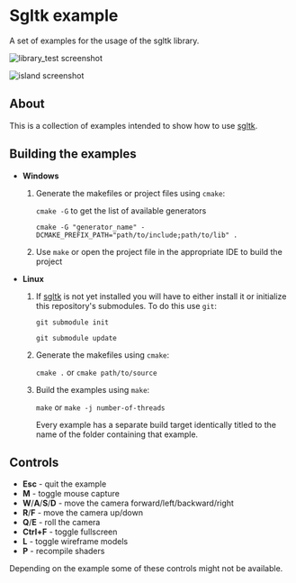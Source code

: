 # Sgltk example
A set of examples for the usage of the sgltk library.

![library_test screenshot](https://public.boxcloud.com/api/2.0/internal_files/229185037677/versions/241935226221/representations/png_paged_2048x2048/content/1.png?access_token=1!a3PcJtLKtAKyHsTz7tbj57ksOopb6VRfLaPbR5NFlJe_5l-HyfqUflQvFjUWc7Z0L0U645ejrvLRGZ4ULEJ7ZyZ-aIw7mB50MVs48mmmpa41xe-dQXsAmEyFIZfIqsk0xUpKXCQ_12gzupCWKEEr3t8lx1VVj_WAwlFJzM7kVf6b_QhgEyxMiYkYnSkOstbUChSLC0Y6ekePBIUzL9zKJeQv7NQDmeomWYyagQb0ZcDvBN5EILu9Q8SWsQ6HKpzdjgxWZACf2kz8L7DSAJLCsd7Csb30qpffagZv7Ytx5P7cXZziQTPA6bB7IH-FEthZVbnQa3-Acnblv2g1RomDZ7NZ5YegNJ5Tw9otw7_BVvJmf0aOIeGp8QnnscsrUUfxo4xREVHAcmcWULER)

![island screenshot](https://public.boxcloud.com/api/2.0/internal_files/229184965357/versions/241935148013/representations/png_paged_2048x2048/content/1.png?access_token=1!AqFJ55wCO3zgJhDeVsX7-lZIzgrw6Cg7qA-9U_B0E-BqIN6QABS-FMJR7XIdhienrCVbKK3gFsSC0sLcmFpIggYISYP_71tt00ehQMEDnGzbtF4aOOjjfbCRNImEiM2rnLL68peDhmxhalywAi8yYvpJdSmF_WSK3cs1s2y42UT5bOnEREU7RXOuiJ0RPZo826bLYg-EyEuady_Pykv__McrgdSjW4x-SE1eaeyxDR_75ucCuAg-8jvtMG9Iv6CpmquyMJKJXX9tAC69VWkahpaO6e_npw5z6OSPYQiWBGwllB_oMeopo-ApOs9Y2cQfd9z8UTZv6fvBKzKXkyNWt9fqmPyZIFCSMRzuRT2UIPI8m5ikXeLo8PbbRuXG7Vz0H2u5NMArp407rE5W)


## About
This is a collection of examples intended to show how to use [sgltk](http://www.github.com/pyth/sgltk).

## Building the  examples

* **Windows**

    1. Generate the makefiles or project files using `cmake`:

        `cmake -G` to get the list of available generators

        `cmake -G "generator_name" -DCMAKE_PREFIX_PATH="path/to/include;path/to/lib" .`

    2. Use `make` or open the project file in the appropriate IDE to build the project

* **Linux**

    1. If [sgltk](http://www.github.com/pyth/sgltk) is not yet installed you will have to either install it or initialize this repository's submodules. To do this use `git`:

        `git submodule init`

        `git submodule update`

    2. Generate the makefiles using `cmake`:

        `cmake .` or `cmake path/to/source`

    3. Build the examples using `make`:

        `make` or `make -j number-of-threads`

        Every example has a separate build target identically titled to the name of the folder containing that example.

## Controls

* **Esc** - quit the example
* **M** - toggle mouse capture
* **W**/**A**/**S**/**D** - move the camera forward/left/backward/right
* **R**/**F** - move the camera up/down
* **Q**/**E** - roll the camera
* **Ctrl+F** - toggle fullscreen
* **L** - toggle wireframe models
* **P** - recompile shaders

Depending on the example some of these controls might not be available.
